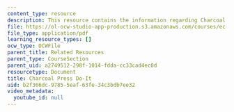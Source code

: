 ```yaml
---
content_type: resource
description: This resource contains the information regarding Charcoal Press Do-It.
file: https://ol-ocw-studio-app-production.s3.amazonaws.com/courses/ec-701j-d-lab-i-development-fall-2009/b2f366dc97855eaf63fe34c3bdb7ee32_MITEC_701JF09_charpres_doit.pdf
file_type: application/pdf
learning_resource_types: []
ocw_type: OCWFile
parent_title: Related Resources
parent_type: CourseSection
parent_uid: a2749512-298f-1014-fdda-cc33cad4ec0d
resourcetype: Document
title: Charcoal Press Do-It
uid: b2f366dc-9785-5eaf-63fe-34c3bdb7ee32
video_metadata:
  youtube_id: null
---
```

